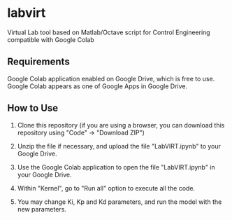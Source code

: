 # labvirt
Virtual Lab tool based on Matlab/Octave script for Control Engineering compatible with Google Colab

## Requirements

Google Colab application enabled on Google Drive, which is free to use. Google Colab appears as one of Google Apps in Google Drive.

## How to Use

1. Clone this repository (if you are using a browser, you can download this repository using "Code" -> "Download ZIP")

2. Unzip the file if necessary, and upload the file "LabVIRT.ipynb" to your Google Drive.

3. Use the Google Colab application to open the file "LabVIRT.ipynb" in your Google Drive.

4. Within "Kernel", go to "Run all" option to execute all the code.

5. You may change Ki, Kp and Kd parameters, and run the model with the new parameters.
